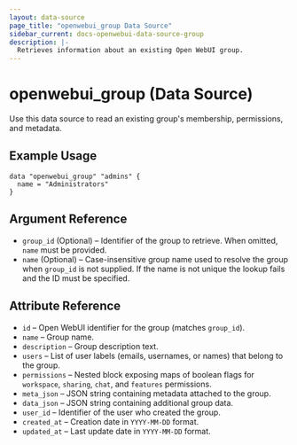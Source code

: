```yaml
---
layout: data-source
page_title: "openwebui_group Data Source"
sidebar_current: docs-openwebui-data-source-group
description: |-
  Retrieves information about an existing Open WebUI group.
---
```


# openwebui_group (Data Source)

Use this data source to read an existing group's membership, permissions, and metadata.

## Example Usage

```hcl
data "openwebui_group" "admins" {
  name = "Administrators"
}
```

## Argument Reference

* `group_id` (Optional) – Identifier of the group to retrieve. When omitted, `name` must be provided.
* `name` (Optional) – Case-insensitive group name used to resolve the group when `group_id` is not supplied. If the name is not unique the lookup fails and the ID must be specified.

## Attribute Reference

* `id` – Open WebUI identifier for the group (matches `group_id`).
* `name` – Group name.
* `description` – Group description text.
* `users` – List of user labels (emails, usernames, or names) that belong to the group.
* `permissions` – Nested block exposing maps of boolean flags for `workspace`, `sharing`, `chat`, and `features` permissions.
* `meta_json` – JSON string containing metadata attached to the group.
* `data_json` – JSON string containing additional group data.
* `user_id` – Identifier of the user who created the group.
* `created_at` – Creation date in `YYYY-MM-DD` format.
* `updated_at` – Last update date in `YYYY-MM-DD` format.
